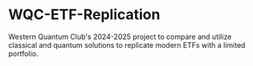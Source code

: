 # WQC-ETF-Replication
Western Quantum Club's 2024-2025 project to compare and utilize classical and quantum solutions to replicate modern ETFs with a limited portfolio.
